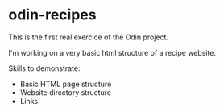 # odin-recipes

This is the first real exercice of the Odin project. 

I'm working on a very basic html structure of a recipe website.

Skills to demonstrate: 
- Basic HTML page structure 
- Website directory structure 
- Links 